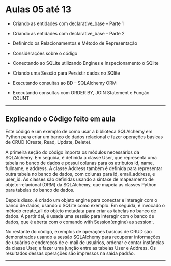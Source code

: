 # Aulas 05 até 13

* Criando as entidades com declarative_base – Parte 1

* Criando as entidades com declarative_base – Parte 2

* Definindo os Relacionamentos e Método de Representação

* Considerações sobre o código

* Conectando ao SQLite utilizando Engines e Inspecionamento o SQlite

* Criando uma Sessão para Persistir dados no SQlite

* Executando consultas ao BD – SQLAlchemy ORM

* Executando consultas com ORDER BY, JOIN Statement e Função COUNT

---

## Explicando o Código feito em aula

Este código é um exemplo de como usar a biblioteca SQLAlchemy em Python para criar um banco de dados relacional e fazer operações básicas de CRUD (Create, Read, Update, Delete).

A primeira seção do código importa os módulos necessários da SQLAlchemy. Em seguida, é definida a classe User, que representa uma tabela no banco de dados e possui colunas para os atributos id, name, fullname, e address. A classe Address também é definida para representar outra tabela no banco de dados, com colunas para id, email_address, e user_id. As classes são definidas usando a sintaxe de mapeamento de objeto-relacional (ORM) da SQLAlchemy, que mapeia as classes Python para tabelas do banco de dados.

Depois disso, é criado um objeto engine para conectar e interagir com o banco de dados, usando o SQLite como exemplo. Em seguida, é invocado o método create_all do objeto metadata para criar as tabelas no banco de dados. A partir daí, é usada uma sessão para interagir com o banco de dados, que é aberta com o comando with Session(engine) as session:.

No restante do código, exemplos de operações básicas de CRUD são demonstrados usando a sessão SQLAlchemy para recuperar informações de usuários e endereços de e-mail de usuários, ordenar e contar instâncias da classe User, e fazer uma junção entre as tabelas User e Address. Os resultados dessas operações são impressos na saída padrão.

---